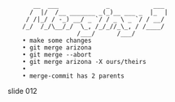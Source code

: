            __  ___             _            ___
          /  |/  /__ _______ _(_)__ ___ _  |_  |
         / /|_/ / -_) __/ _ `/ / _ \ _ `/ / __/
        /_/  /_/\__/_/  \_, /_/_//_\_, / /____/
                       /___/      /___/
        • make some changes
        • git merge arizona
        • git merge --abort
        • git merge arizona -X ours/theirs
        •
        • merge-commit has 2 parents

















































































slide 012
